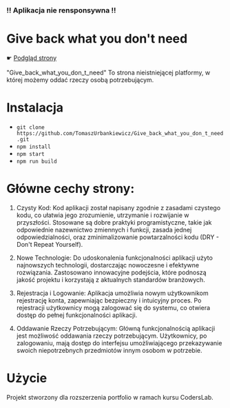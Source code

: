 ### !! Aplikacja nie rensponsywna !!

# Give back what you don't need
&#9755;  <a href='https://give-to-de-need.netlify.app/'>Podgląd strony</a> <br><br>
"Give_back_what_you_don_t_need" To strona nieistniejącej platformy, w której możemy oddać rzeczy osobą potrzebującym.<br>  
# Instalacja
 - `git clone https://github.com/TomaszUrbankiewicz/Give_back_what_you_don_t_need.git` <br>
 - `npm install`
 - `npm start`
 - `npm run build`
# Główne cechy strony:

1. Czysty Kod:
Kod aplikacji został napisany zgodnie z zasadami czystego kodu, co ułatwia jego zrozumienie, utrzymanie i rozwijanie w przyszłości.
Stosowane są dobre praktyki programistyczne, takie jak odpowiednie nazewnictwo zmiennych i funkcji, zasada jednej odpowiedzialności,
oraz zminimalizowanie powtarzalności kodu (DRY - Don't Repeat Yourself).

2. Nowe Technologie:
Do udoskonalenia funkcjonalności aplikacji użyto najnowszych technologii, dostarczając nowoczesne i efektywne rozwiązania.
Zastosowano innowacyjne podejścia, które podnoszą jakość projektu i korzystają z aktualnych standardów branżowych.

3. Rejestracja i Logowanie:
Aplikacja umożliwia nowym użytkownikom rejestrację konta, zapewniając bezpieczny i intuicyjny proces.
Po rejestracji użytkownicy mogą zalogować się do systemu, co otwiera dostęp do pełnej funkcjonalności aplikacji.

4. Oddawanie Rzeczy Potrzebującym:
Główną funkcjonalnością aplikacji jest możliwość oddawania rzeczy potrzebującym.
Użytkownicy, po zalogowaniu, mają dostęp do interfejsu umożliwiającego przekazywanie swoich niepotrzebnych przedmiotów innym osobom w potrzebie.

# Użycie
Projekt stworzony dla rozszerzenia portfolio w ramach kursu CodersLab.
